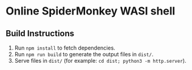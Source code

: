 Online SpiderMonkey WASI shell
==============================

Build Instructions
------------------
1) Run `npm install` to fetch dependencies.
2) Run `npm run build` to generate the output files in `dist/`.
3) Serve files in `dist/` (for example: `cd dist; python3 -m http.server`).
